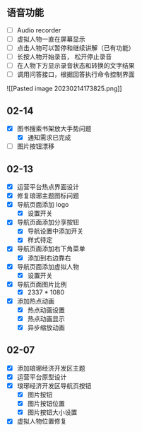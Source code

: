 ## 语音功能

- [ ] Audio recorder
- [ ] 虚拟人物一直在屏幕显示
- [ ] 点击人物可以暂停和继续讲解（已有功能） 
- [ ] 长按人物开始录音， 松开停止录音
- [ ] 在人物下方显示录音状态和转换的文字结果
- [ ] 调用问答接口，根据回答执行命令控制界面

![[Pasted image 20230214173825.png]]

## 02-14

- [x] 图书搜索书架放大手势问题
	- [x] 通知需求已完成
- [ ] 图片按钮漂移

## 02-13

- [x] 运营平台热点界面设计
- [x] 修复琅琊主题图标问题
- [x] 导航页面添加 logo
	- [x] 设置开关
- [x] 导航页面添加分享按钮
	- [x] 导航设置中添加开关
	- [x] 样式待定
- [x] 导航页面添加右下角菜单
	- [x] 添加到右边靠右
- [x] 导航页面添加虚拟人物
	- [x] 设置开关
- [x] 导航页面图片比例
	- [x] 2337 * 1080
- [x] 添加热点动画
	- [x] 热点动画设置
	- [x] 热点动画显示
	- [x] 异步缩放动画

## 02-07

- [x] 添加琅琊经济开发区主题
- [x] 运营平台原型设计
- [x] 琅琊经济开发区导航页按钮
	- [x] 图片按钮
	- [x] 图片按钮位置
	- [x] 图片按钮大小设置
- [x] 虚拟人物位置修复